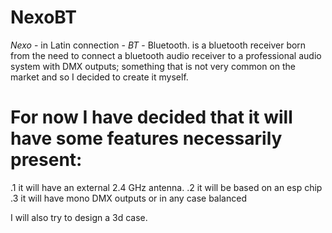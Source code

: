 # NexoBT
*Nexo* - in Latin connection - *BT* - Bluetooth. is a bluetooth receiver born from the need to connect a bluetooth audio receiver to a professional audio system with DMX outputs; something that is not very common on the market and so I decided to create it myself.

# For now I have decided that it will have some features necessarily present:

.1 it will have an external 2.4 GHz antenna.
.2 it will be based on an esp chip
.3 it will have mono DMX outputs or in any case balanced

I will also try to design a 3d case.
